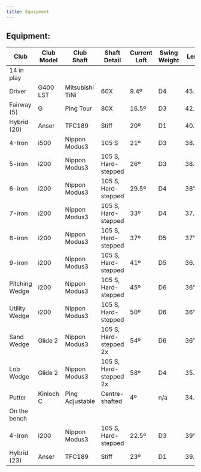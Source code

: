 ```yaml
---
title: Equipment
---
```


## Equipment:


| Club                        | Club Model  | Club Shaft                | Shaft Detail                     | Current Loft  | Swing Weight  | Length |
| ---------------------- | -------------- | ----------------------- | --------------------------- | --------------- | ---------------- | -------- |
| 14 in play |
| Driver                      | G400 LST     | Mitsubishi TiNi         | 60X                                 | 9.4º                | D4                  | 45.25"  |
| Fairway (5)              | G                  | Ping Tour                  | 80X                                 | 16.5º              | D3                  | 42.5"    |
| Hybrid (20)              | Anser           | TFC189                     | Stiff                                 | 20º                 | D1                  | 40.25"  |
| 4-Iron                      | i500             | Nippon Modus3        | 105 S                              | 21º                 | D3                  | 38.875"|
| 5-iron                      | i200             | Nippon Modus3        | 105 S, Hard-stepped      | 26º                 | D3                  | 38.5"    |
| 6-iron                      | i200             | Nippon Modus3        | 105 S, Hard-stepped      | 29.5º              | D4                  | 38"       |
| 7-iron                      | i200             | Nippon Modus3        | 105 S, Hard-stepped      | 33º                 | D4                  | 37.5"    |
| 8-iron                      | i200             | Nippon Modus3        | 105 S, Hard-stepped      | 37º                 | D5                  | 37"       |
| 9-iron                      | i200             | Nippon Modus3        | 105 S, Hard-stepped      | 41º                 | D5                  | 36.5"    |
| Pitching Wedge      | i200             | Nippon Modus3        | 105 S, Hard-stepped      | 45º                 | D6                  | 36"       |
| Utility Wedge          | i200             | Nippon Modus3        | 105 S, Hard-stepped      | 50º                 | D6                  | 36"       |
| Sand Wedge           | Glide 2        | Nippon Modus3        | 105 S, Hard-stepped 2x | 54º                 | D6                  | 36"       |
| Lob Wedge             | Glide 2        | Nippon Modus3        | 105 S, Hard-stepped 2x | 58º                 | D4                  | 35.25"  |
| Putter                      | Kinloch C    | Ping Adjustable        | Centre-shafted                | 4º                   | n/a                 | 34.5"    |
| On the bench |
| 4-Iron                      | i200             | Nippon Modus3        | 105 S, Hard-stepped     | 22.5º              | D3                   | 39"       |
| Hybrid (23)              | Anser           | TFC189                     | Stiff                                | 23º                 | D1                   | 39.75"  |